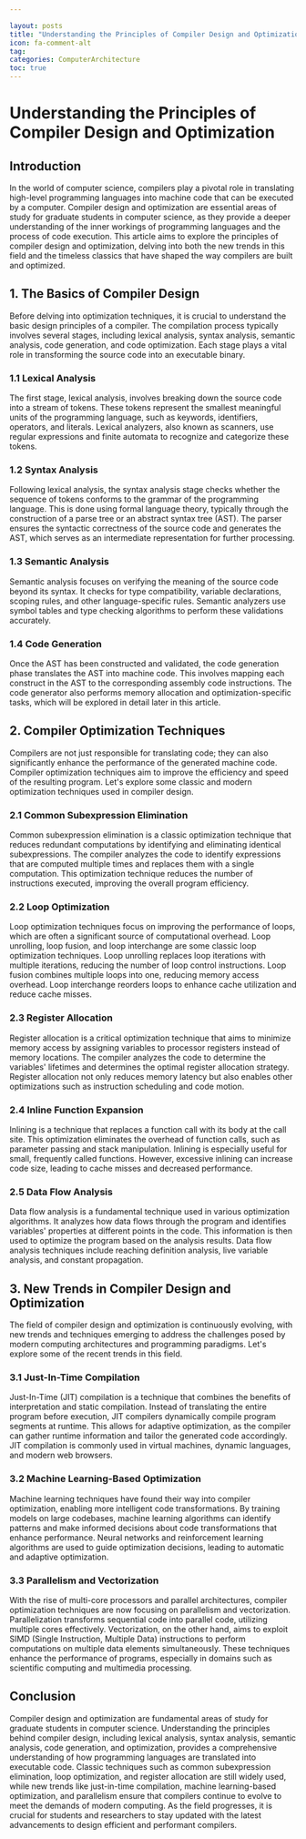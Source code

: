 ```yaml
---

layout: posts
title: "Understanding the Principles of Compiler Design and Optimization"
icon: fa-comment-alt
tag:      
categories: ComputerArchitecture
toc: true
---
```




# Understanding the Principles of Compiler Design and Optimization

## Introduction
In the world of computer science, compilers play a pivotal role in translating high-level programming languages into machine code that can be executed by a computer. Compiler design and optimization are essential areas of study for graduate students in computer science, as they provide a deeper understanding of the inner workings of programming languages and the process of code execution. This article aims to explore the principles of compiler design and optimization, delving into both the new trends in this field and the timeless classics that have shaped the way compilers are built and optimized.

## 1. The Basics of Compiler Design
Before delving into optimization techniques, it is crucial to understand the basic design principles of a compiler. The compilation process typically involves several stages, including lexical analysis, syntax analysis, semantic analysis, code generation, and code optimization. Each stage plays a vital role in transforming the source code into an executable binary.

### 1.1 Lexical Analysis
The first stage, lexical analysis, involves breaking down the source code into a stream of tokens. These tokens represent the smallest meaningful units of the programming language, such as keywords, identifiers, operators, and literals. Lexical analyzers, also known as scanners, use regular expressions and finite automata to recognize and categorize these tokens.

### 1.2 Syntax Analysis
Following lexical analysis, the syntax analysis stage checks whether the sequence of tokens conforms to the grammar of the programming language. This is done using formal language theory, typically through the construction of a parse tree or an abstract syntax tree (AST). The parser ensures the syntactic correctness of the source code and generates the AST, which serves as an intermediate representation for further processing.

### 1.3 Semantic Analysis
Semantic analysis focuses on verifying the meaning of the source code beyond its syntax. It checks for type compatibility, variable declarations, scoping rules, and other language-specific rules. Semantic analyzers use symbol tables and type checking algorithms to perform these validations accurately.

### 1.4 Code Generation
Once the AST has been constructed and validated, the code generation phase translates the AST into machine code. This involves mapping each construct in the AST to the corresponding assembly code instructions. The code generator also performs memory allocation and optimization-specific tasks, which will be explored in detail later in this article.

## 2. Compiler Optimization Techniques
Compilers are not just responsible for translating code; they can also significantly enhance the performance of the generated machine code. Compiler optimization techniques aim to improve the efficiency and speed of the resulting program. Let's explore some classic and modern optimization techniques used in compiler design.

### 2.1 Common Subexpression Elimination
Common subexpression elimination is a classic optimization technique that reduces redundant computations by identifying and eliminating identical subexpressions. The compiler analyzes the code to identify expressions that are computed multiple times and replaces them with a single computation. This optimization technique reduces the number of instructions executed, improving the overall program efficiency.

### 2.2 Loop Optimization
Loop optimization techniques focus on improving the performance of loops, which are often a significant source of computational overhead. Loop unrolling, loop fusion, and loop interchange are some classic loop optimization techniques. Loop unrolling replaces loop iterations with multiple iterations, reducing the number of loop control instructions. Loop fusion combines multiple loops into one, reducing memory access overhead. Loop interchange reorders loops to enhance cache utilization and reduce cache misses.

### 2.3 Register Allocation
Register allocation is a critical optimization technique that aims to minimize memory access by assigning variables to processor registers instead of memory locations. The compiler analyzes the code to determine the variables' lifetimes and determines the optimal register allocation strategy. Register allocation not only reduces memory latency but also enables other optimizations such as instruction scheduling and code motion.

### 2.4 Inline Function Expansion
Inlining is a technique that replaces a function call with its body at the call site. This optimization eliminates the overhead of function calls, such as parameter passing and stack manipulation. Inlining is especially useful for small, frequently called functions. However, excessive inlining can increase code size, leading to cache misses and decreased performance.

### 2.5 Data Flow Analysis
Data flow analysis is a fundamental technique used in various optimization algorithms. It analyzes how data flows through the program and identifies variables' properties at different points in the code. This information is then used to optimize the program based on the analysis results. Data flow analysis techniques include reaching definition analysis, live variable analysis, and constant propagation.

## 3. New Trends in Compiler Design and Optimization
The field of compiler design and optimization is continuously evolving, with new trends and techniques emerging to address the challenges posed by modern computing architectures and programming paradigms. Let's explore some of the recent trends in this field.

### 3.1 Just-In-Time Compilation
Just-In-Time (JIT) compilation is a technique that combines the benefits of interpretation and static compilation. Instead of translating the entire program before execution, JIT compilers dynamically compile program segments at runtime. This allows for adaptive optimization, as the compiler can gather runtime information and tailor the generated code accordingly. JIT compilation is commonly used in virtual machines, dynamic languages, and modern web browsers.

### 3.2 Machine Learning-Based Optimization
Machine learning techniques have found their way into compiler optimization, enabling more intelligent code transformations. By training models on large codebases, machine learning algorithms can identify patterns and make informed decisions about code transformations that enhance performance. Neural networks and reinforcement learning algorithms are used to guide optimization decisions, leading to automatic and adaptive optimization.

### 3.3 Parallelism and Vectorization
With the rise of multi-core processors and parallel architectures, compiler optimization techniques are now focusing on parallelism and vectorization. Parallelization transforms sequential code into parallel code, utilizing multiple cores effectively. Vectorization, on the other hand, aims to exploit SIMD (Single Instruction, Multiple Data) instructions to perform computations on multiple data elements simultaneously. These techniques enhance the performance of programs, especially in domains such as scientific computing and multimedia processing.

## Conclusion
Compiler design and optimization are fundamental areas of study for graduate students in computer science. Understanding the principles behind compiler design, including lexical analysis, syntax analysis, semantic analysis, code generation, and optimization, provides a comprehensive understanding of how programming languages are translated into executable code. Classic techniques such as common subexpression elimination, loop optimization, and register allocation are still widely used, while new trends like just-in-time compilation, machine learning-based optimization, and parallelism ensure that compilers continue to evolve to meet the demands of modern computing. As the field progresses, it is crucial for students and researchers to stay updated with the latest advancements to design efficient and performant compilers.